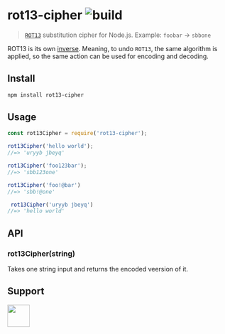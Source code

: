 # rot13-cipher ![build](https://travis-ci.com/RocktimSaikia/rot13-cipher.svg?branch=master)

>  [`ROT13`](https://en.wikipedia.org/wiki/ROT13) substitution cipher for Node.js. Example: `foobar` → `sbbone`

ROT13 is its own [inverse](https://en.wikipedia.org/wiki/Inverse_function). Meaning, to undo `ROT13`, the same algorithm is applied, so the same action can be used for encoding and decoding.

## Install
```bash
npm install rot13-cipher
```

## Usage

 ```js
 const rot13Cipher = require('rot13-cipher');

 rot13Cipher('hello world');
 //=> 'uryyb jbeyq'

 rot13Cipher('foo123bar');
 //=> 'sbb123one'

 rot13Cipher('foo!@bar')
 //=> 'sbb!@one'

  rot13Cipher('uryyb jbeyq')
 //=> 'hello world'
 ```

## API

### rot13Cipher(string)

Takes one string input and returns the encoded veersion of it.


## Support

<a href="https://www.buymeacoffee.com/7BdaxfI"><img src="https://user-images.githubusercontent.com/33410545/95193575-a3b51b00-07f1-11eb-9bbb-90ea2e1018d7.png" height="50px"/></a>
